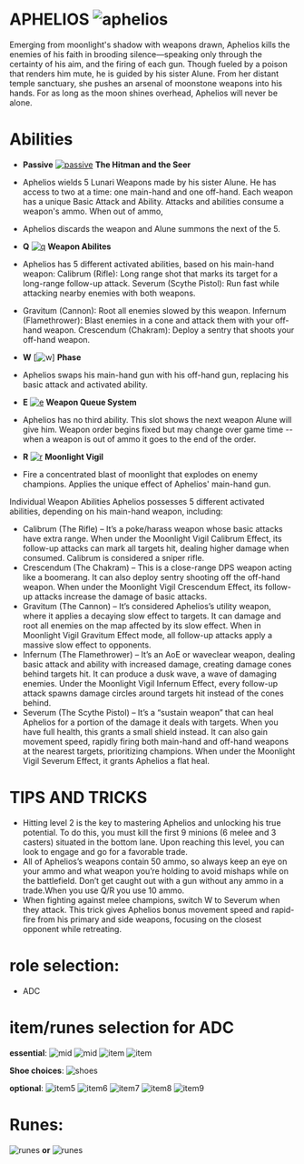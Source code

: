 # APHELIOS ![aphelios](https://static.wikia.nocookie.net/leagueoflegends/images/9/92/Aphelios_OriginalSquare.png/revision/latest/scale-to-width-down/42?cb=20200304070938)

Emerging from moonlight's shadow with weapons drawn, Aphelios kills the enemies of his faith in brooding silence—speaking only through the certainty of his aim, and the firing of each gun. Though fueled by a poison that renders him mute, he is guided by his sister Alune. From her distant temple sanctuary, 
she pushes an arsenal of moonstone weapons into his hands. For as long as the moon shines overhead, Aphelios will never be alone.

# Abilities
- **Passive** [![passive](https://ddragon.leagueoflegends.com/cdn/14.19.1/img/passive/ApheliosP.png)](https://d28xe8vt774jo5.cloudfront.net/champion-abilities/0523/ability_0523_P1.mp4) **The Hitman and the Seer** 
- Aphelios wields 5 Lunari Weapons made by his sister Alune. He has access to two at a time: one main-hand and one off-hand. Each weapon has a unique Basic Attack and Ability. Attacks and abilities consume a weapon's ammo. When out of ammo,
- Aphelios discards the weapon and Alune summons the next of the 5.
  
- **Q** [![q](https://ddragon.leagueoflegends.com/cdn/14.19.1/img/spell/ApheliosQ_ClientTooltipWrapper.png)](https://d28xe8vt774jo5.cloudfront.net/champion-abilities/0523/ability_0523_Q1.mp4) **Weapon Abilites**
- Aphelios has 5 different activated abilities, based on his main-hand weapon: Calibrum (Rifle): Long range shot that marks its target for a long-range follow-up attack. Severum (Scythe Pistol): Run fast while attacking nearby enemies with both weapons.
- Gravitum (Cannon): Root all enemies slowed by this weapon. Infernum (Flamethrower): Blast enemies in a cone and attack them with your off-hand weapon. Crescendum (Chakram): Deploy a sentry that shoots your off-hand weapon.
  
- **W** [![w](https://ddragon.leagueoflegends.com/cdn/14.19.1/img/spell/ApheliosE_ClientTooltipWrapper.png)] **Phase**
- Aphelios swaps his main-hand gun with his off-hand gun, replacing his basic attack and activated ability.
  
- **E** [![e](https://ddragon.leagueoflegends.com/cdn/14.19.1/img/spell/AhriE.png)](https://d28xe8vt774jo5.cloudfront.net/champion-abilities/0103/ability_0103_E1.mp4) **Weapon Queue System**
- Aphelios has no third ability. This slot shows the next weapon Alune will give him. Weapon order begins fixed but may change over game time -- when a weapon is out of ammo it goes to the end of the order.
  
- **R** [![r](https://ddragon.leagueoflegends.com/cdn/14.19.1/img/spell/ApheliosR.png)](https://d28xe8vt774jo5.cloudfront.net/champion-abilities/0523/ability_0523_R1.mp4) **Moonlight Vigil**
- Fire a concentrated blast of moonlight that explodes on enemy champions. Applies the unique effect of Aphelios' main-hand gun.

Individual Weapon Abilities
Aphelios possesses 5 different activated abilities, depending on his main-hand weapon, including: 

- Calibrum (The Rifle) – It’s a poke/harass weapon whose basic attacks have extra range. When under the Moonlight Vigil Calibrum Effect, its follow-up attacks can mark all targets hit, dealing higher damage when consumed. Calibrum is considered a sniper rifle.
- Crescendum (The Chakram) – This is a close-range DPS weapon acting like a boomerang. It can also deploy sentry shooting off the off-hand weapon. When under the Moonlight Vigil Crescendum Effect, its follow-up attacks increase the damage of basic attacks. 
- Gravitum (The Cannon) – It’s considered Aphelios’s utility weapon, where it applies a decaying slow effect to targets. It can damage and root all enemies on the map affected by its slow effect. When in Moonlight Vigil Gravitum Effect mode, all follow-up attacks apply a massive slow effect to opponents. 
- Infernum (The Flamethrower) – It’s an AoE or waveclear weapon, dealing basic attack and ability with increased damage, creating damage cones behind targets hit. It can produce a dusk wave, a wave of damaging enemies. Under the Moonlight Vigil Infernum Effect, every follow-up attack spawns damage circles around targets hit instead of the cones behind. 
- Severum (The Scythe Pistol) – It’s a “sustain weapon” that can heal Aphelios for a portion of the damage it deals with targets. When you have full health, this grants a small shield instead. It can also gain movement speed, rapidly firing both main-hand and off-hand weapons at the nearest targets,
prioritizing champions. When under the Moonlight Vigil Severum Effect, it grants Aphelios a flat heal.

# TIPS AND TRICKS
- Hitting level 2 is the key to mastering Aphelios and unlocking his true potential. To do this, you must kill the first 9 minions (6 melee and 3 casters) situated in the bottom lane. Upon reaching this level, you can look to engage and go for a favorable trade.
- All of Aphelios’s weapons contain 50 ammo, so always keep an eye on your ammo and what weapon you’re holding to avoid mishaps while on the battlefield. Don’t get caught out with a gun without any ammo in a trade.When you use Q/R you use 10 ammo.
- When fighting against melee champions, switch W to Severum when they attack. This trick gives Aphelios bonus movement speed and rapid-fire from his primary and side weapons, focusing on the closest opponent while retreating.

# role selection:
- ADC

# item/runes selection for ADC
**essential**: 
![mid](https://static.wikia.nocookie.net/leagueoflegends/images/9/91/The_Collector_item.png/revision/latest/scale-to-width-down/40?cb=20221019172837) 
![mid](https://static.wikia.nocookie.net/leagueoflegends/images/1/15/Infinity_Edge_item.png/revision/latest/scale-to-width-down/40?cb=20201104234931)
![item](https://static.wikia.nocookie.net/leagueoflegends/images/2/2d/Lord_Dominik%27s_Regards_item.png/revision/latest/scale-to-width-down/40?cb=20221019170004) 
![item](https://static.wikia.nocookie.net/leagueoflegends/images/8/8b/Bloodthirster_item.png/revision/latest/scale-to-width-down/40?cb=20201118211239)

**Shoe choices**:
![shoes](https://static.wikia.nocookie.net/leagueoflegends/images/b/bd/Berserker%27s_Greaves_item.png/revision/latest/scale-to-width-down/40?cb=20201118202614) 


**optional**: 
![item5](https://static.wikia.nocookie.net/leagueoflegends/images/9/9c/Yun_Tal_Wildarrows_item.png/revision/latest/scale-to-width-down/40?cb=20240511183710)
![item6](https://static.wikia.nocookie.net/leagueoflegends/images/f/f5/Runaan%27s_Hurricane_item.png/revision/latest/scale-to-width-down/40?cb=20201027214148)
![item7](https://static.wikia.nocookie.net/leagueoflegends/images/0/0a/Mercurial_Scimitar_item.png/revision/latest/scale-to-width-down/40?cb=20201029200446)
![item8](https://static.wikia.nocookie.net/leagueoflegends/images/f/f4/Guardian_Angel_item.png/revision/latest/scale-to-width-down/40?cb=20210904172822)
![item9](https://static.wikia.nocookie.net/leagueoflegends/images/2/2b/Immortal_Shieldbow_item.png/revision/latest/scale-to-width-down/40?cb=20201118205028)

# Runes:
![runes](https://static.wikia.nocookie.net/leagueoflegends/images/6/64/Press_the_Attack_rune.png/revision/latest/scale-to-width-down/52?cb=20171126181645) **or**
![runes](https://static.wikia.nocookie.net/leagueoflegends/images/4/46/Fleet_Footwork_rune.png/revision/latest/scale-to-width-down/52?cb=20171126182047) 
